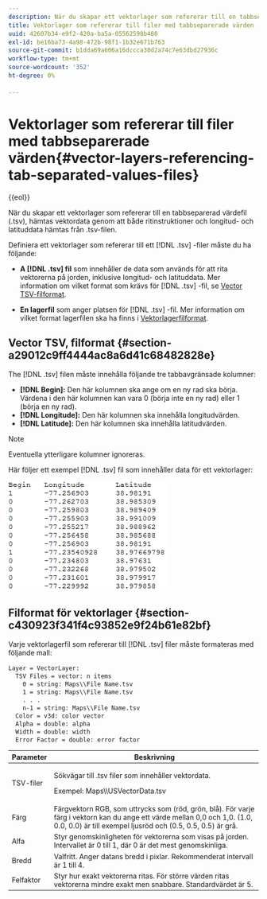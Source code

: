 ```yaml
---
description: När du skapar ett vektorlager som refererar till en tabbseparerad värdefil (.tsv), hämtas vektordata genom att både ritinstruktioner och longitud- och latituddata hämtas från .tsv-filen.
title: Vektorlager som refererar till filer med tabbseparerade värden
uuid: 42607b34-e9f2-420a-ba5a-05562598b480
exl-id: be16ba73-4a98-472b-98f1-1b32e671b763
source-git-commit: b1dda69a606a16dccca30d2a74c7e63dbd27936c
workflow-type: tm+mt
source-wordcount: '352'
ht-degree: 0%

---
```


# Vektorlager som refererar till filer med tabbseparerade värden{#vector-layers-referencing-tab-separated-values-files}

{{eol}}

När du skapar ett vektorlager som refererar till en tabbseparerad värdefil (.tsv), hämtas vektordata genom att både ritinstruktioner och longitud- och latituddata hämtas från .tsv-filen.

Definiera ett vektorlager som refererar till ett [!DNL .tsv] -filer måste du ha följande:

* **A [!DNL .tsv] fil** som innehåller de data som används för att rita vektorerna på jorden, inklusive longitud- och latituddata. Mer information om vilket format som krävs för [!DNL .tsv] -fil, se [Vector TSV-filformat](../../../../home/c-geo-oview/c-wk-img-lyrs/c-wk-vctr-lyrs/c-tab-sep-val-files.md#section-a29012c9ff4444ac8a6d41c68482828e).

* **En lagerfil** som anger platsen för [!DNL .tsv] -fil. Mer information om vilket format lagerfilen ska ha finns i [Vektorlagerfilformat](../../../../home/c-geo-oview/c-wk-img-lyrs/c-wk-vctr-lyrs/c-tab-sep-val-files.md#section-c430923f341f4c93852e9f24b61e82bf).

## Vector TSV, filformat {#section-a29012c9ff4444ac8a6d41c68482828e}

The [!DNL .tsv] filen måste innehålla följande tre tabbavgränsade kolumner:

* **[!DNL Begin]:** Den här kolumnen ska ange om en ny rad ska börja. Värdena i den här kolumnen kan vara 0 (börja inte en ny rad) eller 1 (börja en ny rad).
* **[!DNL Longitude]:** Den här kolumnen ska innehålla longitudvärden.
* **[!DNL Latitude]:** Den här kolumnen ska innehålla latitudvärden.

>[!NOTE]
>
>Eventuella ytterligare kolumner ignoreras.

Här följer ett exempel [!DNL .tsv] fil som innehåller data för ett vektorlager:

![](assets/tsv_vectorlayer.png)

## Filformat för vektorlager {#section-c430923f341f4c93852e9f24b61e82bf}

Varje vektorlagerfil som refererar till [!DNL .tsv] filer måste formateras med följande mall:

```
Layer = VectorLayer:
  TSV Files = vector: n items
    0 = string: Maps\\File Name.tsv
    1 = string: Maps\\File Name.tsv
    . . .
    n-1 = string: Maps\\File Name.tsv
  Color = v3d: color vector
  Alpha = double: alpha
  Width = double: width
  Error Factor = double: error factor
```

<table id="table_152F73536AB9403AB43854B81D6A9A15"> 
 <thead> 
  <tr> 
   <th colname="col1" class="entry"> Parameter </th> 
   <th colname="col2" class="entry"> Beskrivning </th> 
  </tr> 
 </thead>
 <tbody> 
  <tr> 
   <td colname="col1"> TSV-filer </td> 
   <td colname="col2"> <p>Sökvägar till <span class="filepath"> .tsv</span> filer som innehåller vektordata. </p> <p>Exempel: <span class="filepath"> Maps\\USVectorData.tsv</span> </p> </td> 
  </tr> 
  <tr> 
   <td colname="col1"> Färg </td> 
   <td colname="col2"> Färgvektorn RGB, som uttrycks som (röd, grön, blå). För varje färg i vektorn kan du ange ett värde mellan 0,0 och 1,0. (1.0, 0.0, 0.0) är till exempel ljusröd och (0.5, 0.5, 0.5) är grå. </td> 
  </tr> 
  <tr> 
   <td colname="col1"> Alfa </td> 
   <td colname="col2"> Styr genomskinligheten för vektorerna som visas på jorden. Intervallet är 0 till 1, där 0 är det mest genomskinliga. </td> 
  </tr> 
  <tr> 
   <td colname="col1"> Bredd </td> 
   <td colname="col2"> Valfritt. Anger datans bredd i pixlar. Rekommenderat intervall är 1 till 4. </td> 
  </tr> 
  <tr> 
   <td colname="col1"> Felfaktor </td> 
   <td colname="col2"> Styr hur exakt vektorerna ritas. För större värden ritas vektorerna mindre exakt men snabbare. Standardvärdet är 5. </td> 
  </tr> 
 </tbody> 
</table>
